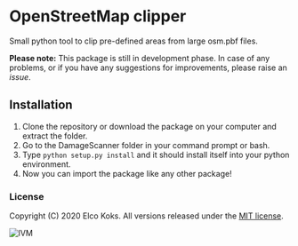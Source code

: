 # OpenStreetMap clipper
Small python tool to clip pre-defined areas from large osm.pbf files. 

**Please note:** This package is still in development phase. In case of any problems, or if you have any suggestions for improvements, please raise an *issue*. 

## Installation

1. Clone the repository or download the package on your computer and extract the folder.
2. Go to the DamageScanner folder in your command prompt or bash.
3. Type ``python setup.py install`` and it should install itself into your python environment.
4. Now you can import the package like any other package!

### License
Copyright (C) 2020 Elco Koks. All versions released under the [MIT license](LICENSE).


![IVM](http://ivm.vu.nl/en/Images/IVM_logo_rgb2_tcm234-851594.svg)